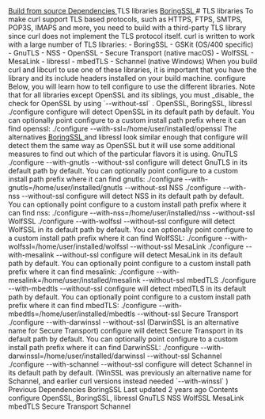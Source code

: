 <a href="../layout.html" class="navButton-94f2579c--pageItemWithChildrenNested-2c5d8183--navButtonClickable-161b88ca">
</a>
<a href="../options.html" class="navButton-94f2579c--pageItemWithChildrenNested-2c5d8183--navButtonClickable-161b88ca">
</a>
<a href="../style.html" class="navButton-94f2579c--pageItemWithChildrenNested-2c5d8183--navButtonClickable-161b88ca">
</a>
<a href="../contributing.html" class="navButton-94f2579c--pageItemWithChildrenNested-2c5d8183--navButtonClickable-161b88ca">
</a>
<a href="../reportvuln.html" class="navButton-94f2579c--pageItemWithChildrenNested-2c5d8183--navButtonClickable-161b88ca">
</a>
<a href="../web.html" class="navButton-94f2579c--pageItemWithChildrenNested-2c5d8183--navButtonClickable-161b88ca">
</a>
<a href="fromsource.html" class="navButton-94f2579c--pageItemWithChildrenNested-2c5d8183--navButtonClickable-161b88ca">
<span class="text-4505230f--UIH300-2063425d--textContentFamily-49a318e1--navButtonLabel-14a4968f">Build from source</span>
</a>
<a href="deps.html" class="navButton-94f2579c--pageItemWithChildrenNested-2c5d8183--navButtonClickable-161b88ca">
<span class="text-4505230f--UIH300-2063425d--textContentFamily-49a318e1--navButtonLabel-14a4968f">Dependencies</span>
</a>
<span class="text-4505230f--UIH300-2063425d--textContentFamily-49a318e1--navButtonLabel-14a4968f">TLS libraries</span>
<a href="tls/boringssl.html" class="navButton-94f2579c--pageItemWithChildrenNested-2c5d8183--navButtonClickable-161b88ca">
<span class="text-4505230f--UIH300-2063425d--textContentFamily-49a318e1--navButtonLabel-14a4968f">BoringSSL</span>
</a># <span class="text-4505230f--DisplayH900-bfb998fa--textContentFamily-49a318e1">TLS libraries</span>
<span class="text-4505230f--UIH300-2063425d--textUIFamily-5ebd8e40--text-8ee2c8b2">
</span>
<span class="text-4505230f--UIH300-2063425d--textUIFamily-5ebd8e40--text-8ee2c8b2">
</span>
<span class="text-4505230f--TextH400-3033861f--textContentFamily-49a318e1">
<span data-key="9a708919cb9d439ab84c8688a084e62e">
<span data-offset-key="9a708919cb9d439ab84c8688a084e62e:0">To make curl support TLS based protocols, such as HTTPS, FTPS, SMTPS, POP3S, IMAPS and more, you need to build with a third-party TLS library since curl does not implement the TLS protocol itself.</span>
</span>
</span>
<span class="text-4505230f--TextH400-3033861f--textContentFamily-49a318e1">
<span data-key="ea5689eb589946be8963f86a00302060">
<span data-offset-key="ea5689eb589946be8963f86a00302060:0">curl is written to work with a large number of TLS libraries:</span>
</span>
</span>- <span class="text-4505230f--TextH400-3033861f--textContentFamily-49a318e1">
<span data-key="6d797d198d064cf1a11197f851140439">
<span data-offset-key="6d797d198d064cf1a11197f851140439:0">BoringSSL</span>
</span>
</span>- <span class="text-4505230f--TextH400-3033861f--textContentFamily-49a318e1">
<span data-key="eed09f9f0ce4400d8e9f7cd4379ca3e7">
<span data-offset-key="eed09f9f0ce4400d8e9f7cd4379ca3e7:0">GSKit (OS/400 specific)</span>
</span>
</span>- <span class="text-4505230f--TextH400-3033861f--textContentFamily-49a318e1">
<span data-key="75a6602af50b4e16860eb0e4db58708e">
<span data-offset-key="75a6602af50b4e16860eb0e4db58708e:0">GnuTLS</span>
</span>
</span>- <span class="text-4505230f--TextH400-3033861f--textContentFamily-49a318e1">
<span data-key="ac6c84b3367f4d689e6e4ade0452e06a">
<span data-offset-key="ac6c84b3367f4d689e6e4ade0452e06a:0">NSS</span>
</span>
</span>- <span class="text-4505230f--TextH400-3033861f--textContentFamily-49a318e1">
<span data-key="9996ca3584f64140b11d40b59c5cc792">
<span data-offset-key="9996ca3584f64140b11d40b59c5cc792:0">OpenSSL</span>
</span>
</span>- <span class="text-4505230f--TextH400-3033861f--textContentFamily-49a318e1">
<span data-key="14c13f822749418f9b0745058685bd80">
<span data-offset-key="14c13f822749418f9b0745058685bd80:0">Secure Transport (native macOS)</span>
</span>
</span>- <span class="text-4505230f--TextH400-3033861f--textContentFamily-49a318e1">
<span data-key="164cb4327a954776906d9b4dde6e8eb4">
<span data-offset-key="164cb4327a954776906d9b4dde6e8eb4:0">WolfSSL</span>
</span>
</span>- <span class="text-4505230f--TextH400-3033861f--textContentFamily-49a318e1">
<span data-key="91fa9ab91cde43adba5eb8388e19cc45">
<span data-offset-key="91fa9ab91cde43adba5eb8388e19cc45:0">MesaLink</span>
</span>
</span>- <span class="text-4505230f--TextH400-3033861f--textContentFamily-49a318e1">
<span data-key="8f6784826eb34b3a968e2e67db1ca73e">
<span data-offset-key="8f6784826eb34b3a968e2e67db1ca73e:0">libressl</span>
</span>
</span>- <span class="text-4505230f--TextH400-3033861f--textContentFamily-49a318e1">
<span data-key="823e9f99f9e649ebb7b82c058accaad7">
<span data-offset-key="823e9f99f9e649ebb7b82c058accaad7:0">mbedTLS</span>
</span>
</span>- <span class="text-4505230f--TextH400-3033861f--textContentFamily-49a318e1">
<span data-key="5aa8573aa8ab4572a6661d6199c3e466">
<span data-offset-key="5aa8573aa8ab4572a6661d6199c3e466:0">Schannel (native Windows)</span>
</span>
</span>
<span class="text-4505230f--TextH400-3033861f--textContentFamily-49a318e1">
<span data-key="6df1a835e45a41109432ce052aaff8bc">
<span data-offset-key="6df1a835e45a41109432ce052aaff8bc:0">When you build curl and libcurl to use one of these libraries, it is important that you have the library and its include headers installed on your build machine.</span>
</span>
</span>
<span class="text-4505230f--HeadingH700-04e1a2a3--textContentFamily-49a318e1">
<span data-key="7b96546d67684c88864bcc69729f5700">
<span data-offset-key="7b96546d67684c88864bcc69729f5700:0">configure</span>
</span>
</span>
<span class="text-4505230f--TextH400-3033861f--textContentFamily-49a318e1">
<span data-key="30b57464a2bb415d85f4a4988d0418ef">
<span data-offset-key="30b57464a2bb415d85f4a4988d0418ef:0">Below, you will learn how to tell configure to use the different libraries. Note that for all libraries except OpenSSL and its siblings, you must </span>
<span data-offset-key="30b57464a2bb415d85f4a4988d0418ef:1">_disable_</span>
<span data-offset-key="30b57464a2bb415d85f4a4988d0418ef:2"> the check for OpenSSL by using </span>
<span data-offset-key="30b57464a2bb415d85f4a4988d0418ef:3">`--without-ssl`</span>
<span data-offset-key="30b57464a2bb415d85f4a4988d0418ef:4">.</span>
</span>
</span>
<span class="text-4505230f--HeadingH600-23f228db--textContentFamily-49a318e1">
<span data-key="ff21733a2fbc47349d0aceb99206b423">
<span data-offset-key="ff21733a2fbc47349d0aceb99206b423:0">OpenSSL, BoringSSL, libressl</span>
</span>
</span>    ./configure<span class="text-4505230f--TextH400-3033861f--textContentFamily-49a318e1">
<span data-key="37bcb747955d4807a085b5cac5f7dc02">
<span data-offset-key="37bcb747955d4807a085b5cac5f7dc02:0">configure will detect OpenSSL in its default path by default. You can optionally point configure to a custom install path prefix where it can find openssl:</span>
</span>
</span>    ./configure --with-ssl=/home/user/installed/openssl<span class="text-4505230f--TextH400-3033861f--textContentFamily-49a318e1">
<span data-key="a3dbdab4797a4cd79cf982ab8a2db03d">
<span data-offset-key="a3dbdab4797a4cd79cf982ab8a2db03d:0">The alternatives </span>
</span>
<a href="tls/boringssl.html" class="link-a079aa82--primary-53a25e66--link-faf6c434">
<span data-key="34e11588a7244bf8bca358a28c5b6c12">
<span data-offset-key="34e11588a7244bf8bca358a28c5b6c12:0">BoringSSL</span>
</span>
</a>
<span data-key="559a6e66857a47fdb3da17460f467c67">
<span data-offset-key="559a6e66857a47fdb3da17460f467c67:0"> and libressl look similar enough that configure will detect them the same way as OpenSSL but it will use some additional measures to find out which of the particular flavors it is using.</span>
</span>
</span>
<span class="text-4505230f--HeadingH600-23f228db--textContentFamily-49a318e1">
<span data-key="edff95753b2a467096bb0891e561e3b3">
<span data-offset-key="edff95753b2a467096bb0891e561e3b3:0">GnuTLS</span>
</span>
</span>    ./configure --with-gnutls --without-ssl<span class="text-4505230f--TextH400-3033861f--textContentFamily-49a318e1">
<span data-key="91a85e251a304a5999d544fbe60f38b2">
<span data-offset-key="91a85e251a304a5999d544fbe60f38b2:0">configure will detect GnuTLS in its default path by default. You can optionally point configure to a custom install path prefix where it can find gnutls:</span>
</span>
</span>    ./configure --with-gnutls=/home/user/installed/gnutls --without-ssl<span class="text-4505230f--HeadingH600-23f228db--textContentFamily-49a318e1">
<span data-key="d09b48b0371c41dca432d90803aacfb2">
<span data-offset-key="d09b48b0371c41dca432d90803aacfb2:0">NSS</span>
</span>
</span>    ./configure --with-nss --without-ssl<span class="text-4505230f--TextH400-3033861f--textContentFamily-49a318e1">
<span data-key="16e68377cda64e328a021d7fad7a41c9">
<span data-offset-key="16e68377cda64e328a021d7fad7a41c9:0">configure will detect NSS in its default path by default. You can optionally point configure to a custom install path prefix where it can find nss:</span>
</span>
</span>    ./configure --with-nss=/home/user/installed/nss --without-ssl<span class="text-4505230f--HeadingH600-23f228db--textContentFamily-49a318e1">
<span data-key="bb0e09a2b92349ec805f0ab583493c57">
<span data-offset-key="bb0e09a2b92349ec805f0ab583493c57:0">WolfSSL</span>
</span>
</span>    ./configure --with-wolfssl --without-ssl<span class="text-4505230f--TextH400-3033861f--textContentFamily-49a318e1">
<span data-key="930d6af035494c8791fbca035eb292cc">
<span data-offset-key="930d6af035494c8791fbca035eb292cc:0">configure will detect WolfSSL in its default path by default. You can optionally point configure to a custom install path prefix where it can find WolfSSL:</span>
</span>
</span>    ./configure --with-wolfssl=/home/user/installed/wolfssl --without-ssl<span class="text-4505230f--HeadingH600-23f228db--textContentFamily-49a318e1">
<span data-key="3f5ae0aa2b9549c79d742969a324da84">
<span data-offset-key="3f5ae0aa2b9549c79d742969a324da84:0">MesaLink</span>
</span>
</span>    ./configure --with-mesalink --without-ssl<span class="text-4505230f--TextH400-3033861f--textContentFamily-49a318e1">
<span data-key="7986a3d381e5442ca4cbbabf55e1364a">
<span data-offset-key="7986a3d381e5442ca4cbbabf55e1364a:0">configure will detect MesaLink in its default path by default. You can optionally point configure to a custom install path prefix where it can find mesalink:</span>
</span>
</span>    ./configure --with-mesalink=/home/user/installed/mesalink --without-ssl<span class="text-4505230f--HeadingH600-23f228db--textContentFamily-49a318e1">
<span data-key="cb4e9cbdce6c4444bb3e1c5bb4ddb349">
<span data-offset-key="cb4e9cbdce6c4444bb3e1c5bb4ddb349:0">mbedTLS</span>
</span>
</span>    ./configure --with-mbedtls --without-ssl<span class="text-4505230f--TextH400-3033861f--textContentFamily-49a318e1">
<span data-key="01e68552a89e438fb047bf7a80195d17">
<span data-offset-key="01e68552a89e438fb047bf7a80195d17:0">configure will detect mbedTLS in its default path by default. You can optionally point configure to a custom install path prefix where it can find mbedTLS:</span>
</span>
</span>    ./configure --with-mbedtls=/home/user/installed/mbedtls --without-ssl<span class="text-4505230f--HeadingH600-23f228db--textContentFamily-49a318e1">
<span data-key="ceea21003e614d929db6b7afd4620dfd">
<span data-offset-key="ceea21003e614d929db6b7afd4620dfd:0">Secure Transport</span>
</span>
</span>    ./configure --with-darwinssl --without-ssl<span class="text-4505230f--TextH400-3033861f--textContentFamily-49a318e1">
<span data-key="c34c9f50bbad403cb28c23667de96d2c">
<span data-offset-key="c34c9f50bbad403cb28c23667de96d2c:0">(DarwinSSL is an alternative name for Secure Transport) configure will detect Secure Transport in its default path by default. You can optionally point configure to a custom install path prefix where it can find DarwinSSL:</span>
</span>
</span>    ./configure --with-darwinssl=/home/user/installed/darwinssl --without-ssl<span class="text-4505230f--HeadingH600-23f228db--textContentFamily-49a318e1">
<span data-key="0c982a4de3324bdf9bf5b821e1b145fb">
<span data-offset-key="0c982a4de3324bdf9bf5b821e1b145fb:0">Schannel</span>
</span>
</span>    ./configure --with-schannel --without-ssl<span class="text-4505230f--TextH400-3033861f--textContentFamily-49a318e1">
<span data-key="55e641ffc1b041b8b0c965ce1f4d2816">
<span data-offset-key="55e641ffc1b041b8b0c965ce1f4d2816:0">configure will detect Schannel in its default path by default.</span>
</span>
</span>
<span class="text-4505230f--TextH400-3033861f--textContentFamily-49a318e1">
<span data-key="733ae60134534d308dc477a31e9c440d">
<span data-offset-key="733ae60134534d308dc477a31e9c440d:0">(WinSSL was previously an alternative name for Schannel, and earlier curl versions instead needed </span>
<span data-offset-key="733ae60134534d308dc477a31e9c440d:1">`--with-winssl`</span>
<span data-offset-key="733ae60134534d308dc477a31e9c440d:2">)</span>
</span>
</span>
<a href="deps.html" class="reset-3c756112--card-6570f064--whiteCard-fff091a4--cardPrevious-56a5e674">
</a>
<span class="text-4505230f--TextH200-a3425406--textContentFamily-49a318e1">Previous</span>
<span class="text-4505230f--UIH400-4e41e82a--textContentFamily-49a318e1">Dependencies</span>
<a href="tls/boringssl.html" class="reset-3c756112--card-6570f064--whiteCard-fff091a4--cardNext-19241c42">
</a>
<span class="text-4505230f--UIH400-4e41e82a--textContentFamily-49a318e1">BoringSSL</span>
<span class="text-4505230f--TextH200-a3425406--textContentFamily-49a318e1">Last updated 2 years ago</span>
<span class="text-4505230f--InfoH100-1e92e1d1--textContentFamily-49a318e1">Contents</span>
<a href="tls.html#configure" class="reset-3c756112--menuItem-aa02f6ec--menuItemLight-757d5235--menuItemInline-173bdf97--pageTocItem-f4427024">
</a>
<span class="text-4505230f--UIH300-2063425d--textContentFamily-49a318e1">
<span class="text-4505230f--UIH200-50ead35f--textContentFamily-49a318e1">configure</span>
</span>
<a href="tls.html#openssl-boringssl-libressl" class="reset-3c756112--menuItem-aa02f6ec--menuItemLight-757d5235--menuItemInline-173bdf97--pageTocItem-f4427024">
</a>
<span class="text-4505230f--UIH300-2063425d--textContentFamily-49a318e1">
<span class="text-4505230f--UIH200-50ead35f--textContentFamily-49a318e1--pageTocLinkH2-2294976c">OpenSSL, BoringSSL, libressl</span>
</span>
<a href="tls.html#gnutls" class="reset-3c756112--menuItem-aa02f6ec--menuItemLight-757d5235--menuItemInline-173bdf97--pageTocItem-f4427024">
</a>
<span class="text-4505230f--UIH300-2063425d--textContentFamily-49a318e1">
<span class="text-4505230f--UIH200-50ead35f--textContentFamily-49a318e1--pageTocLinkH2-2294976c">GnuTLS</span>
</span>
<a href="tls.html#nss" class="reset-3c756112--menuItem-aa02f6ec--menuItemLight-757d5235--menuItemInline-173bdf97--pageTocItem-f4427024">
</a>
<span class="text-4505230f--UIH300-2063425d--textContentFamily-49a318e1">
<span class="text-4505230f--UIH200-50ead35f--textContentFamily-49a318e1--pageTocLinkH2-2294976c">NSS</span>
</span>
<a href="tls.html#wolfssl" class="reset-3c756112--menuItem-aa02f6ec--menuItemLight-757d5235--menuItemInline-173bdf97--pageTocItem-f4427024">
</a>
<span class="text-4505230f--UIH300-2063425d--textContentFamily-49a318e1">
<span class="text-4505230f--UIH200-50ead35f--textContentFamily-49a318e1--pageTocLinkH2-2294976c">WolfSSL</span>
</span>
<a href="tls.html#mesalink" class="reset-3c756112--menuItem-aa02f6ec--menuItemLight-757d5235--menuItemInline-173bdf97--pageTocItem-f4427024">
</a>
<span class="text-4505230f--UIH300-2063425d--textContentFamily-49a318e1">
<span class="text-4505230f--UIH200-50ead35f--textContentFamily-49a318e1--pageTocLinkH2-2294976c">MesaLink</span>
</span>
<a href="tls.html#mbedtls" class="reset-3c756112--menuItem-aa02f6ec--menuItemLight-757d5235--menuItemInline-173bdf97--pageTocItem-f4427024">
</a>
<span class="text-4505230f--UIH300-2063425d--textContentFamily-49a318e1">
<span class="text-4505230f--UIH200-50ead35f--textContentFamily-49a318e1--pageTocLinkH2-2294976c">mbedTLS</span>
</span>
<a href="tls.html#secure-transport" class="reset-3c756112--menuItem-aa02f6ec--menuItemLight-757d5235--menuItemInline-173bdf97--pageTocItem-f4427024">
</a>
<span class="text-4505230f--UIH300-2063425d--textContentFamily-49a318e1">
<span class="text-4505230f--UIH200-50ead35f--textContentFamily-49a318e1--pageTocLinkH2-2294976c">Secure Transport</span>
</span>
<a href="tls.html#schannel" class="reset-3c756112--menuItem-aa02f6ec--menuItemLight-757d5235--menuItemInline-173bdf97--pageTocItem-f4427024">
</a>
<span class="text-4505230f--UIH300-2063425d--textContentFamily-49a318e1">
<span class="text-4505230f--UIH200-50ead35f--textContentFamily-49a318e1--pageTocLinkH2-2294976c">Schannel</span>
</span>
